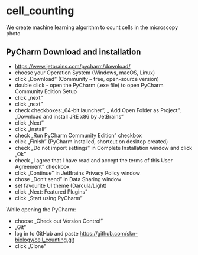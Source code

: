 # cell_counting
We create machine learning algorithm to count cells in the microscopy photo


## PyCharm Download and installation
- https://www.jetbrains.com/pycharm/download/
- choose your Operation System (Windows, macOS, Linux)
- click „Download” (Community – free, open-source version)
- double click - open the PyCharm (.exe file) to open PyCharm Community Edition Setup
- click „next”
- click „next”
- check checkboxes:„64-bit launcher”, „ Add Open Folder as Project”, „Download and install JRE x86 by JetBrains”
- click „Next”
- click „Install”
- check  „Run PyCharm Community Edition” checkbox
- click „Finish” (PyCharm installed, shortcut on desktop created)
- check „Do not import settings” in Complete Installation window and click „Ok”
- check „I agree that I have read and accept the terms of this User Agreement” checkbox
- click „Continue” in JetBrains Privacy Policy window
- chose „Don’t send” in Data Sharing window
- set favourite UI theme (Darcula/Light)
- click „Next: Featured Plugins”
- click „Start using PyCharm”

While opening the PyCharm:
- choose „Check out Version Control”
- „Git” 
- log in to GitHub and paste https://github.com/skn-biology/cell_counting.git
- click „Clone”

